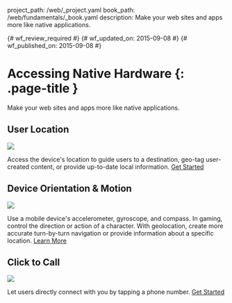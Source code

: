 project_path: /web/_project.yaml
book_path: /web/fundamentals/_book.yaml
description: Make your web sites and apps more like native applications.

{# wf_review_required #}
{# wf_updated_on: 2015-09-08 #}
{# wf_published_on: 2015-09-08 #}

# Accessing Native Hardware {: .page-title }

Make your web sites and apps more like native applications.


<div class="attempt-left">
  <h2>User Location</h2>
  <a href="user-location/">
    <img src="https://placehold.it/321x213">
  </a>
  <p>
    Access the device's location to guide users to a destination, geo-tag user-created content, or provide up-to-date local information.
    <a href="user-location/">Get Started</a>
  </p>
</div>

<div class="attempt-right">
  <h2>Device Orientation &amp; Motion</h2>
  <a href="device-orientation/">
    <img src="https://placehold.it/321x213">
  </a>
  <p>
    Use a mobile device's accelerometer, gyroscope, and compass. In gaming, control the direction or action of a character. With geolocation, create more accurate turn-by-turn navigation or provide information about a specific location.
    <a href="device-orientation/">Learn More</a>
  </p>
</div>

<div class="attempt-left">
  <h2>Click to Call</h2>
  <a href="click-to-call/">
    <img src="https://placehold.it/321x213">
  </a>
  <p>
	Let users directly connect with you by tapping a phone number.
    <a href="click-to-call/">Get Started</a>
  </p>
</div>

